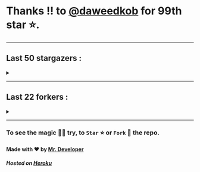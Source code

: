 # Thanks !! to [@daweedkob](https://github.com/daweedkob) for 99th star ⭐.
---

## Last 50 stargazers :
<details><summary></summary>

| No. | Profile Pic | Username | Star Number ⭐ |
| :---: | :---: | :---: | :---: |
| 1. | <img src='https://avatars.githubusercontent.com/u/71332326?v=4'> | [@daweedkob](https://github.com/daweedkob) | 99 |
| 2. | <img src='https://avatars.githubusercontent.com/u/45739963?v=4'> | [@didierganthier](https://github.com/didierganthier) | 98 |
| 3. | <img src='https://avatars.githubusercontent.com/u/77569653?v=4'> | [@SamirPaul1](https://github.com/SamirPaul1) | 97 |
| 4. | <img src='https://avatars.githubusercontent.com/u/48348029?v=4'> | [@xIMRANx](https://github.com/xIMRANx) | 96 |
| 5. | <img src='https://avatars.githubusercontent.com/u/482367?v=4'> | [@nyuszika7h](https://github.com/nyuszika7h) | 95 |
| 6. | <img src='https://avatars.githubusercontent.com/u/55983182?v=4'> | [@yasirarism](https://github.com/yasirarism) | 94 |
| 7. | <img src='https://avatars.githubusercontent.com/u/66245404?v=4'> | [@tovade](https://github.com/tovade) | 93 |
| 8. | <img src='https://avatars.githubusercontent.com/u/48980248?v=4'> | [@hybridvamp](https://github.com/hybridvamp) | 92 |
| 9. | <img src='https://avatars.githubusercontent.com/u/81961690?v=4'> | [@dinesh-0602](https://github.com/dinesh-0602) | 91 |
| 10. | <img src='https://avatars.githubusercontent.com/u/89954408?v=4'> | [@SunshroomChan](https://github.com/SunshroomChan) | 90 |
| 11. | <img src='https://avatars.githubusercontent.com/u/109037713?v=4'> | [@Buivanan82](https://github.com/Buivanan82) | 89 |
| 12. | <img src='https://avatars.githubusercontent.com/u/76533278?v=4'> | [@4amparaboy](https://github.com/4amparaboy) | 88 |
| 13. | <img src='https://avatars.githubusercontent.com/u/57042741?v=4'> | [@Woomymy](https://github.com/Woomymy) | 87 |
| 14. | <img src='https://avatars.githubusercontent.com/u/88822116?v=4'> | [@dgigantino](https://github.com/dgigantino) | 86 |
| 15. | <img src='https://avatars.githubusercontent.com/u/53967726?v=4'> | [@supercrafter333](https://github.com/supercrafter333) | 85 |
| 16. | <img src='https://avatars.githubusercontent.com/u/64813399?v=4'> | [@J1b1x](https://github.com/J1b1x) | 84 |
| 17. | <img src='https://avatars.githubusercontent.com/u/26801154?v=4'> | [@CodsXBlastin](https://github.com/CodsXBlastin) | 83 |
| 18. | <img src='https://avatars.githubusercontent.com/u/73209315?v=4'> | [@saadman-galib](https://github.com/saadman-galib) | 82 |
| 19. | <img src='https://avatars.githubusercontent.com/u/68734813?v=4'> | [@faded-ninja](https://github.com/faded-ninja) | 81 |
| 20. | <img src='https://avatars.githubusercontent.com/u/47496465?v=4'> | [@Matze997](https://github.com/Matze997) | 80 |
| 21. | <img src='https://avatars.githubusercontent.com/u/51480483?v=4'> | [@shizotoaster](https://github.com/shizotoaster) | 79 |
| 22. | <img src='https://avatars.githubusercontent.com/u/28113262?v=4'> | [@xISRAPILx](https://github.com/xISRAPILx) | 78 |
| 23. | <img src='https://avatars.githubusercontent.com/u/32965703?v=4'> | [@Ifera](https://github.com/Ifera) | 77 |
| 24. | <img src='https://avatars.githubusercontent.com/u/50779115?v=4'> | [@ReversoDev](https://github.com/ReversoDev) | 76 |
| 25. | <img src='https://avatars.githubusercontent.com/u/40144185?v=4'> | [@itsDkiller](https://github.com/itsDkiller) | 75 |
| 26. | <img src='https://avatars.githubusercontent.com/u/34418030?v=4'> | [@HerryYT](https://github.com/HerryYT) | 74 |
| 27. | <img src='https://avatars.githubusercontent.com/u/40790870?v=4'> | [@SpaceLeft](https://github.com/SpaceLeft) | 73 |
| 28. | <img src='https://avatars.githubusercontent.com/u/16628342?v=4'> | [@DelxHQ](https://github.com/DelxHQ) | 72 |
| 29. | <img src='https://avatars.githubusercontent.com/u/46083528?v=4'> | [@siddharthroy12](https://github.com/siddharthroy12) | 71 |
| 30. | <img src='https://avatars.githubusercontent.com/u/75159744?v=4'> | [@Avyansh0001](https://github.com/Avyansh0001) | 70 |
| 31. | <img src='https://avatars.githubusercontent.com/u/62464560?v=4'> | [@Illegal-Services](https://github.com/Illegal-Services) | 69 |
| 32. | <img src='https://avatars.githubusercontent.com/u/90455659?v=4'> | [@akprivatebots](https://github.com/akprivatebots) | 68 |
| 33. | <img src='https://avatars.githubusercontent.com/u/76171703?v=4'> | [@roushanagarwalla](https://github.com/roushanagarwalla) | 67 |
| 34. | <img src='https://avatars.githubusercontent.com/u/26739205?v=4'> | [@AbdushukurRasulov](https://github.com/AbdushukurRasulov) | 66 |
| 35. | <img src='https://avatars.githubusercontent.com/u/92579700?v=4'> | [@JohnWickKeanue](https://github.com/JohnWickKeanue) | 65 |
| 36. | <img src='https://avatars.githubusercontent.com/u/85750096?v=4'> | [@JemonNazeer](https://github.com/JemonNazeer) | 64 |
| 37. | <img src='https://avatars.githubusercontent.com/u/106221089?v=4'> | [@ItzKingz](https://github.com/ItzKingz) | 63 |
| 38. | <img src='https://avatars.githubusercontent.com/u/32560442?v=4'> | [@mrdrivingduck](https://github.com/mrdrivingduck) | 62 |
| 39. | <img src='https://avatars.githubusercontent.com/u/105053471?v=4'> | [@Sharmaps1757](https://github.com/Sharmaps1757) | 61 |
| 40. | <img src='https://avatars.githubusercontent.com/u/87847004?v=4'> | [@Hesenovhuseyn](https://github.com/Hesenovhuseyn) | 60 |
| 41. | <img src='https://avatars.githubusercontent.com/u/104765453?v=4'> | [@youssefnasef](https://github.com/youssefnasef) | 59 |
| 42. | <img src='https://avatars.githubusercontent.com/u/105335749?v=4'> | [@spideyboyaman](https://github.com/spideyboyaman) | 58 |
| 43. | <img src='https://avatars.githubusercontent.com/u/60040629?v=4'> | [@JD906](https://github.com/JD906) | 57 |
| 44. | <img src='https://avatars.githubusercontent.com/u/95572329?v=4'> | [@JoelBobanOffline](https://github.com/JoelBobanOffline) | 56 |
| 45. | <img src='https://avatars.githubusercontent.com/u/86429222?v=4'> | [@arun017s](https://github.com/arun017s) | 55 |
| 46. | <img src='https://avatars.githubusercontent.com/u/66241829?v=4'> | [@AwayJob](https://github.com/AwayJob) | 54 |
| 47. | <img src='https://avatars.githubusercontent.com/u/77918734?v=4'> | [@yourtulloh](https://github.com/yourtulloh) | 53 |
| 48. | <img src='https://avatars.githubusercontent.com/u/92523621?v=4'> | [@omiragk05](https://github.com/omiragk05) | 52 |
| 49. | <img src='https://avatars.githubusercontent.com/u/87684559?v=4'> | [@Meliodas-Demonking](https://github.com/Meliodas-Demonking) | 51 |
| 50. | <img src='https://avatars.githubusercontent.com/u/86404384?v=4'> | [@eaustin6](https://github.com/eaustin6) | 50 |
| 51. | <img src='https://avatars.githubusercontent.com/u/9571025?v=4'> | [@junedkh](https://github.com/junedkh) | 49 |

</details>

---

## Last 22 forkers :
<details><summary></summary>

| No. | Profile Pic | Username | Fork Number 🍴 |
| :---: | :---: | :---: | :---: |
| 1. | <img src='https://avatars.githubusercontent.com/u/45739963?v=4'> | [@didierganthier](https://github.com/didierganthier) | 22 |
| 2. | <img src='https://avatars.githubusercontent.com/u/48980248?v=4'> | [@hybridvamp](https://github.com/hybridvamp) | 21 |
| 3. | <img src='https://avatars.githubusercontent.com/u/110144682?v=4'> | [@Jackabu](https://github.com/Jackabu) | 20 |
| 4. | <img src='https://avatars.githubusercontent.com/u/40790870?v=4'> | [@SpaceLeft](https://github.com/SpaceLeft) | 19 |
| 5. | <img src='https://avatars.githubusercontent.com/u/87888078?v=4'> | [@hydrix777](https://github.com/hydrix777) | 18 |
| 6. | <img src='https://avatars.githubusercontent.com/u/106221089?v=4'> | [@ItzKingz](https://github.com/ItzKingz) | 17 |
| 7. | <img src='https://avatars.githubusercontent.com/u/105053471?v=4'> | [@Sharmaps1757](https://github.com/Sharmaps1757) | 16 |
| 8. | <img src='https://avatars.githubusercontent.com/u/100023533?v=4'> | [@omkar1003](https://github.com/omkar1003) | 15 |
| 9. | <img src='https://avatars.githubusercontent.com/u/104765453?v=4'> | [@youssefnasef](https://github.com/youssefnasef) | 14 |
| 10. | <img src='https://avatars.githubusercontent.com/u/105335749?v=4'> | [@spideyboyaman](https://github.com/spideyboyaman) | 13 |
| 11. | <img src='https://avatars.githubusercontent.com/u/60040629?v=4'> | [@JD906](https://github.com/JD906) | 12 |
| 12. | <img src='https://avatars.githubusercontent.com/u/88897873?v=4'> | [@Nobody370](https://github.com/Nobody370) | 11 |
| 13. | <img src='https://avatars.githubusercontent.com/u/96438111?v=4'> | [@Gishankrishka2](https://github.com/Gishankrishka2) | 10 |
| 14. | <img src='https://avatars.githubusercontent.com/u/91558902?v=4'> | [@rk134-hub](https://github.com/rk134-hub) | 9 |
| 15. | <img src='https://avatars.githubusercontent.com/u/20133621?v=4'> | [@NitroFuN](https://github.com/NitroFuN) | 8 |
| 16. | <img src='https://avatars.githubusercontent.com/u/84174959?v=4'> | [@S4TyEndRa](https://github.com/S4TyEndRa) | 7 |
| 17. | <img src='https://avatars.githubusercontent.com/u/66910428?v=4'> | [@VIKASIND](https://github.com/VIKASIND) | 6 |
| 18. | <img src='https://avatars.githubusercontent.com/u/101307401?v=4'> | [@Tellyfun](https://github.com/Tellyfun) | 5 |
| 19. | <img src='https://avatars.githubusercontent.com/u/102476142?v=4'> | [@hiroultroid93819](https://github.com/hiroultroid93819) | 4 |
| 20. | <img src='https://avatars.githubusercontent.com/u/98212032?v=4'> | [@random772](https://github.com/random772) | 3 |
| 21. | <img src='https://avatars.githubusercontent.com/u/97720718?v=4'> | [@MaheshKmr9](https://github.com/MaheshKmr9) | 2 |
| 22. | <img src='https://avatars.githubusercontent.com/u/85005373?v=4'> | [@HerokuMods](https://github.com/HerokuMods) | 1 |

</details>

---
### To see the magic 🧚‍♂️ try, to `Star` ⭐ or `Fork` 🍴 the repo.
#### Made with ❤️ by [Mr. Developer](https://github.com/MrBotDeveloper)
##### Hosted on [Heroku](https://heroku.com)